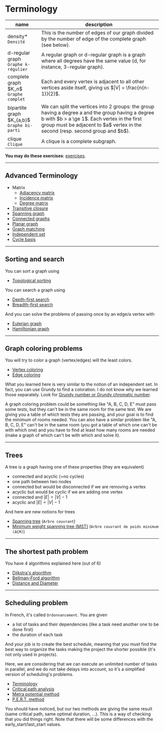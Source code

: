 # Terminology

<table class="table table-bordered border-dark table-striped">
    <thead>
        <tr>
            <th>name</th>
            <th>description</th>
        </tr>
    </thead>
    <tbody>
        <tr>
            <td>
                density*<br>
                <code>Densité</code>
            </td>
            <td>
                This is the number of edges of our graph divided by the number of edge of the complete graph (see below).
            </td>
        </tr>
        <tr>
            <td>
                d-regular graph <br>
                <code>Graphe k-régulier</code>
            </td>
            <td>
A regular graph or d-regular graph is a graph where all degrees have the same value (d, for instance, 3-regular graph).
            </td>
        </tr>
        <tr>
            <td>
                complete graph $K_n$ <br>
                <code>Graphe complet</code>
            </td>
            <td>
Each and every vertex is adjacent to all other vertices aside itself, giving us $|V| = \frac{n(n-1)}{2}$.
            </td>
        </tr>
        <tr>
            <td>
                bipartite graph $K_{a,b}$ <br>
                <code>Graphe bi-parti</code>
            </td>
            <td>
We can split the vertices into 2 groups: the group having a degree a and the group having a degree b with $b > a \ge 1$. Each vertex in the first group must be adjacent to $a$ vertex in the second (resp. second group and $b$).
            </td>
        </tr>
        <tr>
            <td>
                clique<br>
                <code>Clique</code>
            </td>
            <td>
                A clique is a complete subgraph.
            </td>
        </tr>
    </tbody>
</table>

**You may do these exercises**: [exercises](exercises.md).

<hr class="sl">

## Advanced Terminology

* Matrix
  * [Adjacency matrix](terms/adj.md)
  * [Incidence matrix](terms/inc.md)
  * [Degree matrix](terms/degree.md)
* [Transitive closure](terms/tc.md)
* [Spanning graph](terms/partial.md)
* [Connected graphs](terms/connected.md)
* [Planar graph](terms/planar.md)
* [Graph matching](terms/matching.md)
* [Independent set](terms/independence.md)
* [Cycle basis](terms/cycle_basis.md)

<hr class="sr">

## Sorting and search

You can sort a graph using

* [Topological sorting](manip/ts.md)

You can search a graph using

* [Depth-first search](manip/dfs.md)
* [Breadth-first search](manip/bfs.md)

And you can solve the problems of passing once by an edge/a vertex with

* [Eulerian graph](manip/euler.md)
* [Hamiltonian graph](manip/hamilton.md)

<hr class="sl">

## Graph coloring problems

You will try to color a graph (vertex/edges) will the least colors.

* [Vertex coloring](coloring/vertex.md)
* [Edge coloring](coloring/edges.md)

What you learned here is very similar to the notion of an independent set. In fact, you can use Grundy to find a coloration. I do not know why we learned those separately. Look for [Grundy number or Grundy chromatic number](https://en.wikipedia.org/wiki/Grundy_number).

A graph coloring problem could be something like "A, B, C, D, E" must pass some tests, but they can't be in the same room for the same test. We are giving you a table of which tests they are passing, and your goal is to find the minimum of rooms needed. You can also have a similar problem like "A, B, C, D, E" can't be in the same room (you got a table of which one can't be with which one) and you have to find at least how many rooms are needed (make a graph of which can't be with which and solve it).

<hr class="sr">

## Trees

A tree is a graph having one of these properties (they are equivalent)

* connected and acyclic (=no cycles)
* one path between two nodes
* connected but would be disconnected if we are removing a vertex
* acyclic but would be cyclic if we are adding one vertex
* connected and $|E| = |V| - 1$
* acyclic and $|E| = |V| - 1$

And here are new notions for trees

* [Spanning tree](trees/def.md) (`Arbre couvrant`)
* [Minimum weight spanning tree (MST)](trees/opti.md) (`Arbre couvrant de poids minimum (ACM)`)

<hr class="sl">

## The shortest path problem

You have 4 algorithms explained here (out of 6)

* [Dijkstra's algorithm](sp/dijkstra.md)
* [Bellman–Ford algorithm](sp/bellman-ford.md)
* [Distance and Diameter](sp/distance.md)

<hr class="sr">

## Scheduling problem

In French, it's called `Ordonnancement`. You are given

* a list of tasks and their dependencies (like a task need another one to be done first)
* the duration of each task

And your job is to create the best schedule, meaning that you must find the best way to organize the tasks making the project the shorter possible (it's not only used in projects).

Here, we are considering that we can execute an unlimited number of tasks in parallel, and we do not take delays into account, so it's a simplified version of scheduling's problems.

* [Terminology](scheduling/index.md)
* [Critical path analysis](scheduling/cpa.md)
* [Metra potential method](scheduling/pt.md)
* [P.E.R.T. method](scheduling/pert.md)

You should have noticed, but our two methods are giving the same result (same critical path, same optimal duration, ...). This is a way of checking that you did things right. Note that there will be some differences with the early_start/last_start values.